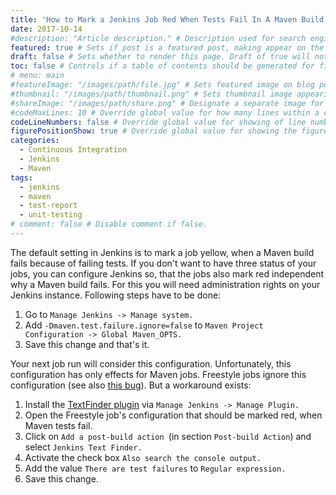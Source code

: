 ```yaml
---
title: 'How to Mark a Jenkins Job Red When Tests Fail In A Maven Build'
date: 2017-10-14
#description: "Article description." # Description used for search engine.
featured: true # Sets if post is a featured post, making appear on the home page side bar.
draft: false # Sets whether to render this page. Draft of true will not be rendered.
toc: false # Controls if a table of contents should be generated for first-level links automatically.
# menu: main
#featureImage: "/images/path/file.jpg" # Sets featured image on blog post.
#thumbnail: "/images/path/thumbnail.png" # Sets thumbnail image appearing inside card on homepage.
#shareImage: "/images/path/share.png" # Designate a separate image for social media sharing.
#codeMaxLines: 10 # Override global value for how many lines within a code block before auto-collapsing.
codeLineNumbers: false # Override global value for showing of line numbers within code block.
figurePositionShow: true # Override global value for showing the figure label.
categories:
  - Continuous Integration
  - Jenkins
  - Maven
tags:
  - jenkins
  - maven
  - test-report
  - unit-testing
# comment: false # Disable comment if false.
---
```

The default setting in Jenkins is to mark a job yellow, when a Maven build fails because of failing tests. If you don't want to have three status of your jobs, you can configure Jenkins so, that the jobs also mark red independent why a Maven build fails. For this you will need administration rights on your Jenkins instance. Following steps have to be done:

1.  Go to `Manage Jenkins -> Manage system.`
2.  Add `-Dmaven.test.failure.ignore=false` to `Maven Project Configuration -> Global Maven_OPTS.`
3.  Save this change and that's it.

Your next job run will consider this configuration. Unfortunately, this configuration has only effects for Maven jobs. Freestyle jobs ignore this configuration (see also [this bug](https://issues.jenkins-ci.org/browse/JENKINS-24655)). But a workaround exists:

1.  Install the [TextFinder plugin](https://wiki.jenkins.io/display/JENKINS/Text-finder+Plugin) via `Manage Jenkins -> Manage Plugin.`
2.  Open the Freestyle job's configuration that should be marked red, when Maven tests fail.
3.  Click on `Add a post-build action `(in section `Post-build Action`) and select `Jenkins Text Finder.`
4.  Activate the check box `Also search the console output.`
5.  Add the value `There are test failures` to `Regular expression.`
6.  Save this change.

